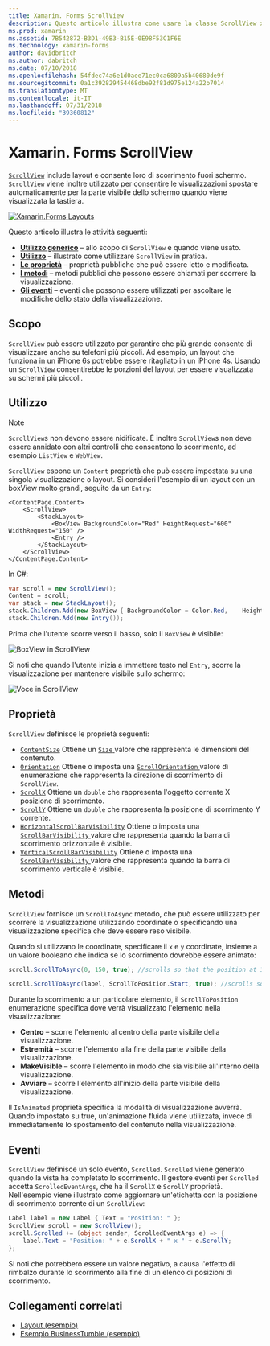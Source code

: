 ```yaml
---
title: Xamarin. Forms ScrollView
description: Questo articolo illustra come usare la classe ScrollView xamarin. Forms per presentare i layout che non può essere contenuta in una sola schermata e ai quali è contenuto liberare spazio per la tastiera.
ms.prod: xamarin
ms.assetid: 7B542872-B3D1-49B3-B15E-0E98F53C1F6E
ms.technology: xamarin-forms
author: davidbritch
ms.author: dabritch
ms.date: 07/10/2018
ms.openlocfilehash: 54fdec74a6e1d0aee71ec0ca6809a5b40680de9f
ms.sourcegitcommit: 0a1c392829454468dbe92f81d975e124a22b7014
ms.translationtype: MT
ms.contentlocale: it-IT
ms.lasthandoff: 07/31/2018
ms.locfileid: "39360812"
---
```

# <a name="xamarinforms-scrollview"></a>Xamarin. Forms ScrollView

[`ScrollView`](xref:Xamarin.Forms.ScrollView) include layout e consente loro di scorrimento fuori schermo. `ScrollView` viene inoltre utilizzato per consentire le visualizzazioni spostare automaticamente per la parte visibile dello schermo quando viene visualizzata la tastiera.

[![](scroll-view-images/layouts-sml.png "Xamarin.Forms Layouts")](scroll-view-images/layouts.png#lightbox "Xamarin.Forms Layouts")

Questo articolo illustra le attività seguenti:

- **[Utilizzo generico](#purpose)**  &ndash; allo scopo di `ScrollView` e quando viene usato.
- **[Utilizzo](#usage)**  &ndash; illustrato come utilizzare `ScrollView` in pratica.
- **[Le proprietà](#properties)**  &ndash; proprietà pubbliche che può essere letto e modificata.
- **[I metodi](#methods)**  &ndash; metodi pubblici che possono essere chiamati per scorrere la visualizzazione.
- **[Gli eventi](#events)**  &ndash; eventi che possono essere utilizzati per ascoltare le modifiche dello stato della visualizzazione.

## <a name="purpose"></a>Scopo

`ScrollView` può essere utilizzato per garantire che più grande consente di visualizzare anche su telefoni più piccoli. Ad esempio, un layout che funziona in un iPhone 6s potrebbe essere ritagliato in un iPhone 4s. Usando un `ScrollView` consentirebbe le porzioni del layout per essere visualizzata su schermi più piccoli.

## <a name="usage"></a>Utilizzo

> [!NOTE]
> `ScrollView`s non devono essere nidificate. È inoltre `ScrollView`s non deve essere annidato con altri controlli che consentono lo scorrimento, ad esempio `ListView` e `WebView`.

`ScrollView` espone un `Content` proprietà che può essere impostata su una singola visualizzazione o layout. Si consideri l'esempio di un layout con un boxView molto grandi, seguito da un `Entry`:

```xaml
<ContentPage.Content>
    <ScrollView>
        <StackLayout>
            <BoxView BackgroundColor="Red" HeightRequest="600" WidthRequest="150" />
            <Entry />
        </StackLayout>
    </ScrollView>
</ContentPage.Content>
```

In C#:

```csharp
var scroll = new ScrollView();
Content = scroll;
var stack = new StackLayout();
stack.Children.Add(new BoxView { BackgroundColor = Color.Red,    HeightRequest = 600, WidthRequest = 600 });
stack.Children.Add(new Entry());
```

Prima che l'utente scorre verso il basso, solo il `BoxView` è visibile:

![](scroll-view-images/scroll-start.png "BoxView in ScrollView")

Si noti che quando l'utente inizia a immettere testo nel `Entry`, scorre la visualizzazione per mantenere visibile sullo schermo:

![](scroll-view-images/scroll-end.png "Voce in ScrollView")

## <a name="properties"></a>Proprietà

`ScrollView` definisce le proprietà seguenti:

- [`ContentSize`](xref:Xamarin.Forms.ScrollView.ContentSizeProperty) Ottiene un [ `Size` ](xref:Xamarin.Forms.Size) valore che rappresenta le dimensioni del contenuto.
- [`Orientation`](xref:Xamarin.Forms.ScrollView.OrientationProperty) Ottiene o imposta una [ `ScrollOrientation` ](xref:Xamarin.Forms.ScrollOrientation) valore di enumerazione che rappresenta la direzione di scorrimento di `ScrollView`.
- [`ScrollX`](xref:Xamarin.Forms.ScrollView.ScrollXProperty) Ottiene un `double` che rappresenta l'oggetto corrente X posizione di scorrimento.
- [`ScrollY`](xref:Xamarin.Forms.ScrollView.ScrollYProperty) Ottiene un `double` che rappresenta la posizione di scorrimento Y corrente.
- [`HorizontalScrollBarVisibility`](xref:Xamarin.Forms.ScrollView.HorizontalScrollBarVisibilityProperty) Ottiene o imposta una [ `ScrollBarVisibility` ](xref:Xamarin.Forms.ScrollBarVisibility) valore che rappresenta quando la barra di scorrimento orizzontale è visibile.
- [`VerticalScrollBarVisibility`](xref:Xamarin.Forms.ScrollView.VerticalScrollBarVisibilityProperty) Ottiene o imposta una [ `ScrollBarVisibility` ](xref:Xamarin.Forms.ScrollBarVisibility) valore che rappresenta quando la barra di scorrimento verticale è visibile.

## <a name="methods"></a>Metodi

`ScrollView` fornisce un `ScrollToAsync` metodo, che può essere utilizzato per scorrere la visualizzazione utilizzando coordinate o specificando una visualizzazione specifica che deve essere reso visibile.

Quando si utilizzano le coordinate, specificare il `x` e `y` coordinate, insieme a un valore booleano che indica se lo scorrimento dovrebbe essere animato:

```csharp
scroll.ScrollToAsync(0, 150, true); //scrolls so that the position at 150px from the top is visible

scroll.ScrollToAsync(label, ScrollToPosition.Start, true); //scrolls so that the label is at the start of the list
```

Durante lo scorrimento a un particolare elemento, il `ScrollToPosition` enumerazione specifica dove verrà visualizzato l'elemento nella visualizzazione:

- **Centro** &ndash; scorre l'elemento al centro della parte visibile della visualizzazione.
- **Estremità** &ndash; scorre l'elemento alla fine della parte visibile della visualizzazione.
- **MakeVisible** &ndash; scorre l'elemento in modo che sia visibile all'interno della visualizzazione.
- **Avviare** &ndash; scorre l'elemento all'inizio della parte visibile della visualizzazione.

Il `IsAnimated` proprietà specifica la modalità di visualizzazione avverrà. Quando impostato su true, un'animazione fluida viene utilizzata, invece di immediatamente lo spostamento del contenuto nella visualizzazione.

## <a name="events"></a>Eventi

`ScrollView` definisce un solo evento, `Scrolled`. `Scrolled` viene generato quando la vista ha completato lo scorrimento. Il gestore eventi per `Scrolled` accetta `ScrolledEventArgs`, che ha il `ScrollX` e `ScrollY` proprietà. Nell'esempio viene illustrato come aggiornare un'etichetta con la posizione di scorrimento corrente di un `ScrollView`:

```csharp
Label label = new Label { Text = "Position: " };
ScrollView scroll = new ScrollView();
scroll.Scrolled += (object sender, ScrolledEventArgs e) => {
    label.Text = "Position: " + e.ScrollX + " x " + e.ScrollY;
};
```

Si noti che potrebbero essere un valore negativo, a causa l'effetto di rimbalzo durante lo scorrimento alla fine di un elenco di posizioni di scorrimento.


## <a name="related-links"></a>Collegamenti correlati

- [Layout (esempio)](https://developer.xamarin.com/samples/xamarin-forms/UserInterface/Layout/)
- [Esempio BusinessTumble (esempio)](https://developer.xamarin.com/samples/xamarin-forms/UserInterface/BusinessTumble/)
